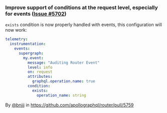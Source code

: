 ### Improve support of conditions at the request level, especially for events ([Issue #5702](https://github.com/apollographql/router/issues/5702))

`exists` condition is now properly handled with events, this configuration will now work:

```yaml
telemetry:
  instrumentation:
    events:
      supergraph:
        my.event:
          message: "Auditing Router Event"
          level: info
          on: request
          attributes:
            graphql.operation.name: true
          condition:
            exists:
              operation_name: string
```

By [@bnjjj](https://github.com/bnjjj) in https://github.com/apollographql/router/pull/5759